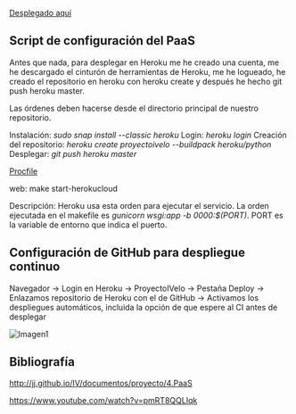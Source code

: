 [Desplegado aquí](https://proyectoivelo.herokuapp.com/)

## Script de configuración del PaaS

Antes que nada, para desplegar en Heroku me he creado una cuenta, me he descargado el cinturón de herramientas de Heroku, me he logueado, he creado el repositorio en heroku con heroku create y después he hecho git push heroku master.

Las órdenes deben hacerse desde el directorio principal de nuestro repositorio.

Instalación: _sudo snap install --classic heroku_
Login: _heroku login_
Creación del repositorio: _heroku create proyectoivelo --buildpack heroku/python_
Desplegar: _git push heroku master_


[Procfile](https://github.com/davidluque1/ProyectoIV/blob/master/Procfile)

web: make start-herokucloud

Descripción: Heroku usa esta orden para ejecutar el servicio. La orden ejecutada en el makefile es _gunicorn wsgi:app -b 0000:$(PORT)_. PORT es la variable de entorno que indica el puerto.

## Configuración de GitHub para despliegue continuo

Navegador -> Login en Heroku -> ProyectoIVelo -> Pestaña Deploy -> Enlazamos repositorio de Heroku con el de GitHub -> Activamos los despliegues automáticos, incluida la opción de que espere al CI antes de desplegar

![Imagen1](https://github.com/davidluque1/RepoPruebas/blob/master/Captura%20de%20pantalla%20de%202019-11-22%2016-32-24.png)

## Bibliografía

http://jj.github.io/IV/documentos/proyecto/4.PaaS

https://www.youtube.com/watch?v=pmRT8QQLIqk



